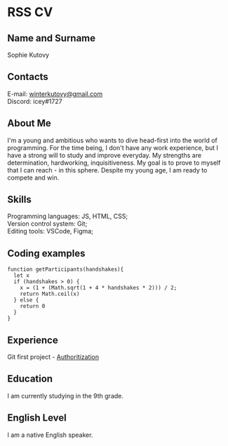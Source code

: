 # RSS CV #
## Name and Surname
Sophie Kutovy
   
## Contacts
E-mail: <winterkutovy@gmail.com>  
Discord: icey#1727
   
## About Me
I'm a young and ambitious who wants to dive head-first into the world of programming. For the time being, I don't have any work experience, but I have a strong will to study and improve everyday. My strengths are determination, hardworking, inquisitiveness. My goal is to prove to myself that I can reach - in this sphere. Despite my young age, I am ready to compete and win.
    
## Skills
Programming languages: JS, HTML, CSS;  
Version control system: Git;  
Editing tools: VSCode, Figma;
   
## Coding examples   
```
function getParticipants(handshakes){
  let x
  if (handshakes > 0) {
    x = (1 + (Math.sqrt(1 + 4 * handshakes * 2))) / 2;
    return Math.ceil(x)
  } else {
    return 0
  }
}
```
## Experience
Git first project - [Authoritization](https://github.com/Iceyuu/project)

## Education
I am currently studying in the 9th grade.

## English Level
I am a native English speaker.

